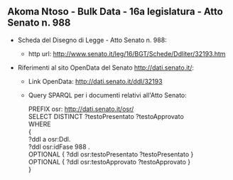 ## Akoma Ntoso - Bulk Data - 16a legislatura - Atto Senato n. 988 ##

* Scheda del Disegno di Legge - Atto Senato n. 988:
	* http url: http://www.senato.it/leg/16/BGT/Schede/Ddliter/32193.htm

* Riferimenti al sito OpenData del Senato http://dati.senato.it/:
	* Link OpenData: http://dati.senato.it/ddl/32193
	* Query SPARQL per i documenti relativi all'Atto Senato:

        PREFIX osr: <http://dati.senato.it/osr/>  
		SELECT DISTINCT ?testoPresentato ?testoApprovato  
		WHERE  
		{  
		    ?ddl a osr:Ddl.  
		    ?ddl osr:idFase 988 .  
		    OPTIONAL { ?ddl osr:testoPresentato ?testoPresentato }  
		    OPTIONAL { ?ddl osr:testoApprovato ?testoApprovato }  
		}
		